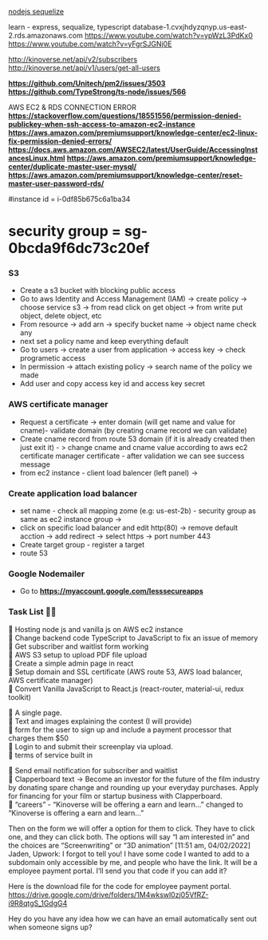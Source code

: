 [nodejs sequelize](https://www.youtube.com/watch?v=0Yu-4_Vj4sU)

learn - express, sequalize, typescript
database-1.cvxjhdyzqnyp.us-east-2.rds.amazonaws.com
https://www.youtube.com/watch?v=ypWzL3PdKx0
https://www.youtube.com/watch?v=yFgrSJGNj0E



http://kinoverse.net/api/v2/subscribers
http://kinoverse.net/api/v1/users/get-all-users



__https://github.com/Unitech/pm2/issues/3503__
__https://github.com/TypeStrong/ts-node/issues/566__


AWS EC2 & RDS CONNECTION ERROR
__https://stackoverflow.com/questions/18551556/permission-denied-publickey-when-ssh-access-to-amazon-ec2-instance__
__https://aws.amazon.com/premiumsupport/knowledge-center/ec2-linux-fix-permission-denied-errors/__
__https://docs.aws.amazon.com/AWSEC2/latest/UserGuide/AccessingInstancesLinux.html__
__https://aws.amazon.com/premiumsupport/knowledge-center/duplicate-master-user-mysql/__
__https://aws.amazon.com/premiumsupport/knowledge-center/reset-master-user-password-rds/__





#instance id =         i-0df85b675c6a1ba34
# security group = sg-0bcda9f6dc73c20ef


### S3 
 - Create a s3 bucket with blocking public access
 - Go to aws Identity and Access Management (IAM) -> create policy -> choose service s3 -> from read click on get object -> from write put object, delete object, etc
 - From resource -> add arn -> specify bucket name -> object name check any
 - next set a policy name and keep everything default
 - Go to users -> create a user from application -> access key -> check programetic access
 - In permission -> attach existing policy -> search name of the policy we made
 - Add user and copy access key id and access key secret




### AWS certificate manager 
- Request a certificate -> enter domain (will get name and value for cname)- validate domain (by creating cname record we can validate)
- Create cname record from route 53 domain (if it is already created then just exit it) - > change cname and cname value according to aws ec2 certificate manager certificate - after validation we can see success message
- from ec2 instance - client load balencer (left panel) -> 

### Create application load balancer
 - set  name - check all mapping zome (e.g: us-est-2b) - security group as same as ec2 instance group -> 
 - click on specific load balancer and edit http(80) -> remove default acction -> add redirect -> select https -> port number 443
 - Create target group - register a target
 - route 53


### Google Nodemailer
 - Go to __https://myaccount.google.com/lesssecureapps__

### Task List 📜📜

 📌 Hosting node js and vanilla js on AWS ec2 instance <br/>
 📌 Change backend code TypeScript to JavaScript to fix an issue of memory <br/>
 📌 Get subscriber and waitlist form working <br/>
 📌 AWS S3 setup to upload PDF file upload <br/>
 📌 Create a simple admin page in react <br/>
 📌 Setup domain and SSL certificate (AWS route 53, AWS load balancer, AWS certificate manager) <br/>
 📌 Convert Vanilla JavaScript to React.js (react-router, material-ui, redux toolkit) <br/>

 📌 A single page. <br/>
 📌 Text and images explaining the contest (I will provide) <br/>
 📌 form for the user to sign up and include a payment processor that charges them $50 <br/>
 📌 Login to and submit their screenplay via upload. <br/>
 📌 terms of service built in <br/>

 
 📌 Send email notification for subscriber and waitlist <br/>
 📌 Clapperboard text -> Become an investor for the future of the film industry by donating spare change and rounding up your everyday purchases. Apply for financing for your film or startup business with Clapperboard. <br/>
 📌 “careers” - “Kinoverse will be offering a earn and learn…” changed to “Kinoverse is offering a earn and learn…” <br/>

Then on the form we will offer a option for them to click. They have to click one, and they can click both. The options will say “I am interested in” and the choices are “Screenwriting” or “3D animation”
[11:51 am, 04/02/2022] Jaden, Upwork: I forgot to tell you! I have some code I wanted to add to a subdomain only accessible by me, and people who have the link. It will be a employee payment portal. 
I’ll send you that code if you can add it?


Here is the download file for the code for employee payment portal.
https://drive.google.com/drive/folders/1M4wkswl0zj05VfRZ-i9R8qtgS_1GdgG4


Hey do you have any idea how we can have an email automatically sent out when someone signs up?




